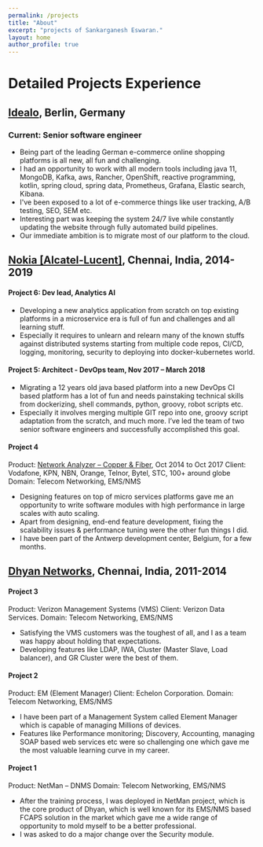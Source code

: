 ```yaml
---
permalink: /projects
title: "About"
excerpt: "projects of Sankarganesh Eswaran."
layout: home
author_profile: true
---
```


# Detailed Projects Experience

## [Idealo](https://www.idealo.de/), Berlin, Germany
### Current: Senior software engineer
- Being part of the leading German e-commerce online shopping platforms is all new, all fun and challenging.
- I had an opportunity to work with all modern tools including java 11, MongoDB, Kafka, aws, Rancher, OpenShift, reactive programming, kotlin, spring cloud, spring data, Prometheus, Grafana, Elastic search, Kibana.
- I've been exposed to a lot of e-commerce things like user tracking, A/B testing, SEO, SEM etc.
- Interesting part was keeping the system 24/7 live while constantly updating the website through fully automated build pipelines.
- Our immediate ambition is to migrate most of our platform to the cloud.


## [Nokia [Alcatel-Lucent]](https://www.nokia.com/), Chennai, India, 2014-2019

#### Project 6: Dev lead, Analytics AI
- Developing a new analytics application from scratch on top existing platforms in a microservice era is full of fun and challenges and all learning stuff.
- Especially it requires to unlearn and relearn many of the known stuffs against distributed systems starting from multiple code repos, CI/CD, logging, monitoring, security to deploying into docker-kubernetes world.

#### Project 5: Architect - DevOps team, Nov 2017 – March 2018
- Migrating a 12 years old java based platform into a new DevOps CI based platform has a lot of fun and needs painstaking technical skills from dockerizing, shell commands, python, groovy, robot scripts etc.
- Especially it involves merging multiple GIT repo into one, groovy script adaptation from the scratch, and much more. I’ve led the team of two senior software engineers and successfully accomplished this goal.


#### Project 4
Product:	[Network Analyzer – Copper & Fiber](https://www.nokia.com/networks/solutions/home-and-access-analytics/), Oct 2014 to Oct 2017
Client:	Vodafone, KPN, NBN, Orange, Telnor, Bytel, STC, 100+ around globe
Domain:	Telecom Networking, EMS/NMS

- Designing features on top of micro services platforms gave me an opportunity to write software modules with high performance in large scales with auto scaling.
- Apart from designing, end-end feature development, fixing the scalability issues & performance tuning were the other fun things I did.
- I have been part of the Antwerp development center, Belgium, for a few months.

## [Dhyan Networks](https://www.dhyan.com/), Chennai, India, 2011-2014

#### Project 3
Product:	Verizon Management Systems (VMS)
Client:	Verizon Data Services.
Domain:	Telecom Networking, EMS/NMS 

- Satisfying the VMS customers was the toughest of all, and I as a team was happy about holding that expectations.
- Developing features like LDAP, IWA, Cluster (Master Slave, Load balancer), and GR Cluster were the best of them.

#### Project 2
Product:	EM (Element Manager)
Client:	Echelon Corporation.
Domain:	Telecom Networking, EMS/NMS 

- I have been part of a Management System called Element Manager which is capable of managing Millions of devices.
- Features like Performance monitoring; Discovery, Accounting, managing SOAP based web services etc were so challenging one which gave me the most valuable learning curve in my career.

#### Project 1
Product:	NetMan – DNMS
Domain:	Telecom Networking, EMS/NMS

- After the training process, I was deployed in NetMan project, which is the core product of Dhyan, which is well known for its EMS/NMS based FCAPS solution in the market which gave me a wide range of opportunity to mold myself to be a better professional.
- I was asked to do a major change over the Security module.